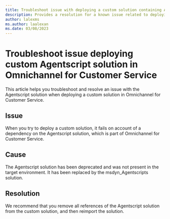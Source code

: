 ```yaml
---
title: Troubleshoot issue with deploying a custom solution containing Agentscript solution in Omnichannel for Customer Service
description: Provides a resolution for a known issue related to deploying an Agentscript custom solution in Omnichannel for Customer Service..
author: lalexms
ms.author: laalexan
ms.date: 03/08/2023
---
```


# Troubleshoot issue deploying custom Agentscript solution in Omnichannel for Customer Service

This article helps you troubleshoot and resolve an issue with the Agentscript solution when deploying a custom solution in Omnichannel for Customer Service.

## Issue

When you try to deploy a custom solution, it fails on account of a dependency on the Agentscript solution, which is part of Omnichannel for Customer Service.

## Cause

The Agentscript solution has been deprecated and was not present in the target environment. It has been replaced by the msdyn_Agentscripts solution.

## Resolution

We recommend that you remove all references of the Agentscript solution from the custom solution, and then reimport the solution.
